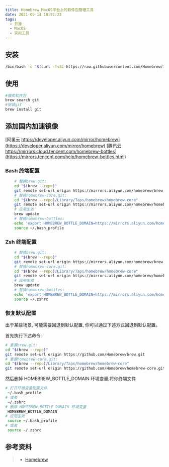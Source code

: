 ```yaml
---
title: Homebrew MacOS平台上的软件包管理工具
date: 2021-09-14 10:57:23
tags:
  - 开源
  - MacOS
  - 实用工具
---
```



## 安装

```bash
/bin/bash -c "$(curl -fsSL https://raw.githubusercontent.com/Homebrew/install/HEAD/install.sh)"
```

## 使用

``` bash
#搜索软件包
brew search git
#安装git
brew install git
```

## 添加国内加速镜像

[阿里云 https://developer.aliyun.com/mirror/homebrew](https://developer.aliyun.com/mirror/homebrew)
[腾讯云 https://mirrors.cloud.tencent.com/homebrew-bottles](https://mirrors.tencent.com/help/homebrew-bottles.html)

### Bash 终端配置

```bash
    # 替换brew.git:
    cd "$(brew --repo)"
    git remote set-url origin https://mirrors.aliyun.com/homebrew/brew.git
    # 替换homebrew-core.git:
    cd "$(brew --repo)/Library/Taps/homebrew/homebrew-core"
    git remote set-url origin https://mirrors.aliyun.com/homebrew/homebrew-core.git
    # 应用生效
    brew update
    # 替换homebrew-bottles:
    echo 'export HOMEBREW_BOTTLE_DOMAIN=https://mirrors.aliyun.com/homebrew/homebrew-bottles' >> ~/.bash_profile
    source ~/.bash_profile
```

### Zsh 终端配置

```bash
    # 替换brew.git:
    cd "$(brew --repo)"
    git remote set-url origin https://mirrors.aliyun.com/homebrew/brew.git
    # 替换homebrew-core.git:
    cd "$(brew --repo)/Library/Taps/homebrew/homebrew-core"
    git remote set-url origin https://mirrors.aliyun.com/homebrew/homebrew-core.git
    # 应用生效
    brew update
    # 替换homebrew-bottles:
    echo 'export HOMEBREW_BOTTLE_DOMAIN=https://mirrors.aliyun.com/homebrew/homebrew-bottles' >> ~/.zshrc
    source ~/.zshrc
```

### 恢复默认配置

出于某些场景, 可能需要回退到默认配置, 你可以通过下述方式回退到默认配置。

首先执行下述命令:

```bash
# 重置brew.git:
cd "$(brew --repo)"
git remote set-url origin https://github.com/Homebrew/brew.git
# 重置homebrew-core.git:
cd "$(brew --repo)/Library/Taps/homebrew/homebrew-core"
git remote set-url origin https://github.com/Homebrew/homebrew-core.git
```

然后删掉 HOMEBREW_BOTTLE_DOMAIN 环境变量,将你终端文件

```bash
# 打开环境变量配置文件
 ~/.bash_profile
# 或者
 ~/.zshrc
# 删除 HOMEBREW_BOTTLE_DOMAIN 环境变量
 HOMEBREW_BOTTLE_DOMAIN
# 应用生效
 source ~/.bash_profile
# 或者
 source ~/.zshrc
```

## 参考资料

> - [Homebrew](https://brew.sh/)
